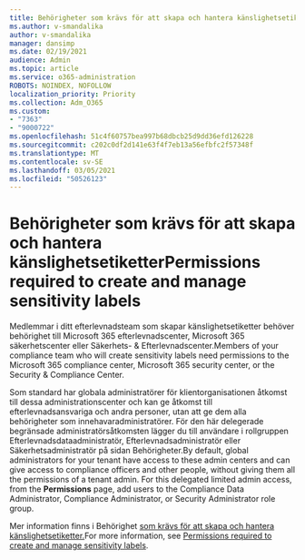 ```yaml
---
title: Behörigheter som krävs för att skapa och hantera känslighetsetiketter
ms.author: v-smandalika
author: v-smandalika
manager: dansimp
ms.date: 02/19/2021
audience: Admin
ms.topic: article
ms.service: o365-administration
ROBOTS: NOINDEX, NOFOLLOW
localization_priority: Priority
ms.collection: Adm_O365
ms.custom:
- "7363"
- "9000722"
ms.openlocfilehash: 51c4f60757bea997b68dbcb25d9dd36efd126228
ms.sourcegitcommit: c202c0df2d141e63f4f7eb13a56efbfc2f57348f
ms.translationtype: MT
ms.contentlocale: sv-SE
ms.lasthandoff: 03/05/2021
ms.locfileid: "50526123"
---
```

# <a name="permissions-required-to-create-and-manage-sensitivity-labels"></a><span data-ttu-id="1fb4f-102">Behörigheter som krävs för att skapa och hantera känslighetsetiketter</span><span class="sxs-lookup"><span data-stu-id="1fb4f-102">Permissions required to create and manage sensitivity labels</span></span>

<span data-ttu-id="1fb4f-103">Medlemmar i ditt efterlevnadsteam som skapar känslighetsetiketter behöver behörighet till Microsoft 365 efterlevnadscenter, Microsoft 365 säkerhetscenter eller Säkerhets- & Efterlevnadscenter.</span><span class="sxs-lookup"><span data-stu-id="1fb4f-103">Members of your compliance team who will create sensitivity labels need permissions to the Microsoft 365 compliance center, Microsoft 365 security center, or the Security & Compliance Center.</span></span>

<span data-ttu-id="1fb4f-104">Som standard har globala administratörer för klientorganisationen åtkomst till dessa administrationscenter och kan ge åtkomst till efterlevnadsansvariga och andra personer, utan att ge dem alla behörigheter som innehavaradministratörer. För den här delegerade  begränsade administratörsåtkomsten lägger du till användare i rollgruppen Efterlevnadsdataadministratör, Efterlevnadsadministratör eller Säkerhetsadministratör på sidan Behörigheter.</span><span class="sxs-lookup"><span data-stu-id="1fb4f-104">By default, global administrators for your tenant have access to these admin centers and can give access to compliance officers and other people, without giving them all the permissions of a tenant admin. For this delegated limited admin access, from the **Permissions** page, add users to the Compliance Data Administrator, Compliance Administrator, or Security Administrator role group.</span></span>

<span data-ttu-id="1fb4f-105">Mer information finns i Behörighet [som krävs för att skapa och hantera känslighetsetiketter.](https://docs.microsoft.com/microsoft-365/compliance/get-started-with-sensitivity-labels)</span><span class="sxs-lookup"><span data-stu-id="1fb4f-105">For more information, see [Permissions required to create and manage sensitivity labels](https://docs.microsoft.com/microsoft-365/compliance/get-started-with-sensitivity-labels).</span></span>
